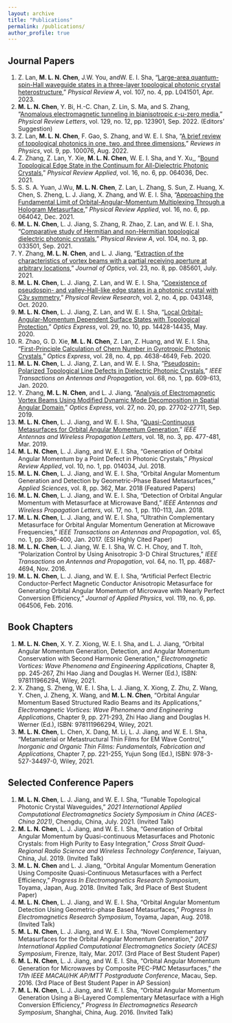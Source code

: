 ```yaml
---
layout: archive
title: "Publications"
permalink: /publications/
author_profile: true
---
```


## Journal Papers
1. Z. Lan, **M. L. N. Chen**, J.W. You, andW. E. I. Sha, “[Large-area quantum-spin-Hall waveguide states in a three-layer topological photonic crystal heterostructure](https://journals.aps.org/pra/abstract/10.1103/PhysRevA.107.L041501),” *Physical Review A*, vol. 107, no. 4, pp. L041501, Apr. 2023.
2. **M. L. N. Chen**, Y. Bi, H.-C. Chan, Z. Lin, S. Ma, and S. Zhang, “[Anomalous electromagnetic tunneling in bianisotropic $\varepsilon$-μ-zero media](https://journals.aps.org/prl/abstract/10.1103/PhysRevLett.129.123901),” *Physical Review Letters*, vol. 129, no. 12, pp. 123901, Sep. 2022. (Editors’ Suggestion)
3. Z. Lan, **M. L. N. Chen**, F. Gao, S. Zhang, and W. E. I. Sha, “[A brief review of topological photonics in one, two, and three dimensions](https://www.sciencedirect.com/science/article/pii/S2405428322000077),” *Reviews in Physics*, vol. 9, pp. 100076, Aug. 2022.
4. Z. Zhang, Z. Lan, Y. Xie, **M. L. N. Chen**, W. E. I. Sha, and Y. Xu,, “[Bound Topological Edge State in the Continuum for All-Dielectric Photonic Crystals](https://journals.aps.org/prapplied/abstract/10.1103/PhysRevApplied.16.064036),” *Physical Review Applied*, vol. 16, no. 6, pp. 064036, Dec. 2021.
5. S. S. A. Yuan, J.Wu, **M. L. N. Chen**, Z. Lan, L. Zhang, S. Sun, Z. Huang, X. Chen, S. Zheng, L. J. Jiang, X. Zhang, and W. E. I. Sha, “[Approaching the Fundamental Limit of Orbital-Angular-Momentum Multiplexing Through a Hologram Metasurface](https://journals.aps.org/prapplied/abstract/10.1103/PhysRevApplied.16.064042),” *Physical Review Applied*, vol. 16, no. 6, pp. 064042, Dec. 2021.
6. **M. L. N. Chen**, L. J. Jiang, S. Zhang, R. Zhao, Z. Lan, and W. E. I. Sha, “[Comparative study of Hermitian and non-Hermitian topological dielectric photonic crystals](https://journals.aps.org/pra/abstract/10.1103/PhysRevA.104.033501),” *Physical Review A*, vol. 104, no. 3, pp. 033501, Sep. 2021.
7. Y. Zhang, **M. L. N. Chen**, and L. J. Jiang, “[Extraction of the characteristics of vortex beams with a partial receiving aperture at arbitrary locations](https://iopscience.iop.org/article/10.1088/2040-8986/ac0ff3/meta),” *Journal of Optics*, vol. 23, no. 8, pp. 085601, July. 2021.
8. **M. L. N. Chen**, L. J. Jiang, Z. Lan, and W. E. I. Sha, “[Coexistence of pseudospin- and valley-Hall-like edge states in a photonic crystal with C3v symmetry](https://journals.aps.org/prresearch/abstract/10.1103/PhysRevResearch.2.043148),” *Physical Review Research*, vol. 2, no. 4, pp. 043148, Oct. 2020.
9. **M. L. N. Chen**, L. J. Jiang, Z. Lan, and W. E. I. Sha, “[Local Orbital-Angular-Momentum Dependent Surface States with Topological Protection](https://opg.optica.org/oe/fulltext.cfm?uri=oe-28-10-14428&id=431326),” *Optics Express*, vol. 29, no. 10, pp. 14428-14435, May. 2020.
10.  R. Zhao, G. D. Xie, **M. L. N. Chen**, Z. Lan, Z. Huang, and W. E. I. Sha, “[First-Principle Calculation of Chern Number in Gyrotropic Photonic Crystals](https://opg.optica.org/oe/fulltext.cfm?uri=oe-28-4-4638&id=426551),” *Optics Express*, vol. 28, no. 4, pp. 4638-4649, Feb. 2020.
11.  **M. L. N. Chen**, L. J. Jiang, Z. Lan, and W. E. I. Sha, “[Pseudospin-Polarized Topological Line Defects in Dielectric Photonic Crystals](https://ieeexplore.ieee.org/abstract/document/8805239),” *IEEE Transactions on Antennas and Propagation*, vol. 68, no. 1, pp. 609-613, Jan. 2020.
12.  Y. Zhang, **M. L. N. Chen**, and L. J. Jiang, “[Analysis of Electromagnetic Vortex Beams Using Modified Dynamic Mode Decomposition in Spatial Angular Domain](https://opg.optica.org/oe/fulltext.cfm?uri=oe-27-20-27702&id=418887),” *Optics Express*, vol. 27, no. 20, pp. 27702-27711, Sep. 2019.
13.  **M. L. N. Chen**, L. J. Jiang, and W. E. I. Sha, “[Quasi-Continuous Metasurfaces for Orbital Angular Momentum Generation](https://ieeexplore.ieee.org/abstract/document/8624314),” *IEEE Antennas and Wireless Propagation Letters*, vol. 18, no. 3, pp. 477-481, Mar. 2019.
14.  **M. L. N. Chen**, L. J. Jiang, and W. E. I. Sha, “Generation of Orbital Angular Momentum by a Point Defect in Photonic Crystals,” *Physical Review Applied*, vol. 10, no. 1, pp. 014034, Jul. 2018.
15.  **M. L. N. Chen**, L. J. Jiang, and W. E. I. Sha, “Orbital Angular Momentum Generation and Detection by Geometric-Phase Based Metasurfaces,” *Applied Sciences*, vol. 8, pp. 362, Mar. 2018 (Featured Papers)
16.  **M. L. N. Chen**, L. J. Jiang, and W. E. I. Sha, “Detection of Orbital Angular Momentum with Metasurface at Microwave Band,” *IEEE Antennas and Wireless Propagation Letters*, vol. 17, no. 1, pp. 110-113, Jan. 2018.
17.  **M. L. N. Chen**, L. J. Jiang, and W. E. I. Sha, “Ultrathin Complementary Metasurface for Orbital Angular Momentum Generation at Microwave Frequencies,” *IEEE Transactions on Antennas and Propagation*, vol. 65, no. 1, pp. 396-400, Jan. 2017. (ESI Highly Cited Paper)
18.  **M. L. N. Chen**, L. J. Jiang, W. E. I. Sha, W. C. H. Choy, and T. Itoh, “Polarization Control by Using Anisotropic 3-D Chiral Structures,” *IEEE Transactions on Antennas and Propagation*, vol. 64, no. 11, pp. 4687-4694, Nov. 2016.
19.  **M. L. N. Chen**, L. J. Jiang, and W. E. I. Sha, “Artificial Perfect Electric Conductor-Perfect Magnetic Conductor Anisotropic Metasurface for Generating Orbital Angular Momentum of Microwave with Nearly Perfect Conversion Efficiency,” *Journal of Applied Physics*, vol. 119, no. 6, pp. 064506, Feb. 2016.

## Book Chapters
1. **M. L. N. Chen**, X. Y. Z. Xiong, W. E. I. Sha, and L. J. Jiang, “Orbital Angular Momentum Generation, Detection, and Angular Momentum Conservation with Second Harmonic Generation,” *Electromagnetic Vortices: Wave Phenomena and Engineering Applications*, Chapter 8, pp. 245-267, Zhi Hao Jiang and Douglas H. Werner (Ed.), ISBN: 978111966294, Wiley, 2021.
2. X. Zhang, S. Zheng, W. E. I. Sha, L. J. Jiang, X. Xiong, Z. Zhu, Z. Wang, Y. Chen, J. Zheng, X. Wang, and **M. L. N. Chen**, “Orbital Angular Momentum Based Structured Radio Beams and its Applications,” *Electromagnetic Vortices: Wave Phenomena and Engineering Applications*, Chapter 9, pp. 271-293, Zhi Hao Jiang and Douglas H. Werner (Ed.), ISBN: 978111966294, Wiley, 2021.
3. **M. L. N. Chen**, L. Chen, X. Dang, M. Li, L. J. Jiang, and W. E. I. Sha, “Metamaterial or Metastructural Thin Films for EM Wave Control,” *Inorganic and Organic Thin Films: Fundamentals, Fabrication and Applications*, Chapter 7, pp. 221-255, Yujun Song (Ed.), ISBN: 978-3-527-34497-0, Wiley, 2021.

## Selected Conference Papers
1. **M. L. N. Chen**, L. J. Jiang, and W. E. I. Sha, “Tunable Topological Photonic Crystal Waveguides,” *2021 International Applied Computational Electromagnetics Society Symposium in China (ACES-China 2021)*, Chengdu, China, July. 2021. (Invited Talk)
2. **M. L. N. Chen**, L. J. Jiang, and W. E. I. Sha, “Generation of Orbital Angular Momentum by Quasi-continuous Metasurfaces and Photonic Crystals: from High Purity to Easy Integration,” *Cross Strait Quad-Regional Radio Science and Wireless Technology Conference*, Taiyuan, China, Jul. 2019. (Invited Talk)
3. **M. L. N. Chen** and L. J. Jiang, “Orbital Angular Momentum Generation Using Composite Quasi-Continuous Metasurfaces with a Perfect Efficiency,” *Progress In Electromagnetics Research Symposium*, Toyama, Japan, Aug. 2018. (Invited Talk, 3rd Place of Best Student Paper)
4. **M. L. N. Chen**, L. J. Jiang, and W. E. I. Sha, “Orbital Angular Momentum Detection Using Geometric-phase Based Metasurfaces,” *Progress In Electromagnetics Research Symposium*, Toyama, Japan, Aug. 2018. (Invited Talk)
5. **M. L. N. Chen**, L. J. Jiang, and W. E. I. Sha, “Novel Complementary Metasurfaces for the Orbital Angular Momentum Generation,” *2017 International Applied Computational Electromagnetics Society (ACES) Symposium*, Firenze, Italy, Mar. 2017. (3rd Place of Best Student Paper)
6. **M. L. N. Chen**, L. J. Jiang, and W. E. I. Sha, “Orbital Angular Momentum Generation for Microwaves by Composite PEC-PMC Metasurfaces,” *the 17th IEEE MACAU/HK AP/MTT Postgraduate Conference*, Macau, Sep. 2016. (3rd Place of Best Student Paper in AP Session)
7. **M. L. N. Chen**, L. J. Jiang, and W. E. I. Sha, “Orbital Angular Momentum Generation Using a Bi-Layered Complementary Metasurface with a High Conversion Efficiency,” *Progress In Electromagnetics Research Symposium*, Shanghai, China, Aug. 2016. (Invited Talk)
